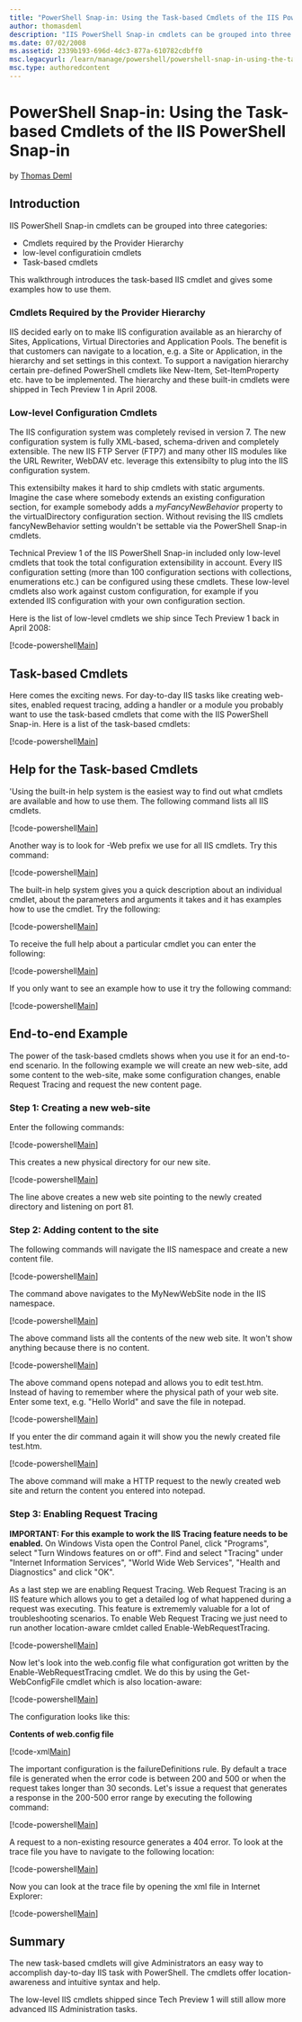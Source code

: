 ```yaml
---
title: "PowerShell Snap-in: Using the Task-based Cmdlets of the IIS PowerShell Snap-in"
author: thomasdeml
description: "IIS PowerShell Snap-in cmdlets can be grouped into three categories: Cmdlets required by the Provider Hierarchy low-level configuratioin cmdlets Task-based c..."
ms.date: 07/02/2008
ms.assetid: 2339b193-696d-4dc3-877a-610782cdbff0
msc.legacyurl: /learn/manage/powershell/powershell-snap-in-using-the-task-based-cmdlets-of-the-iis-powershell-snap-in
msc.type: authoredcontent
---
```

PowerShell Snap-in: Using the Task-based Cmdlets of the IIS PowerShell Snap-in
====================
by [Thomas Deml](https://github.com/thomasdeml)

## Introduction

IIS PowerShell Snap-in cmdlets can be grouped into three categories:

- Cmdlets required by the Provider Hierarchy
- low-level configuratioin cmdlets
- Task-based cmdlets

This walkthrough introduces the task-based IIS cmdlet and gives some examples how to use them.

### Cmdlets Required by the Provider Hierarchy

IIS decided early on to make IIS configuration available as an hierarchy of Sites, Applications, Virtual Directories and Application Pools. The benefit is that customers can navigate to a location, e.g. a Site or Application, in the hierarchy and set settings in this context. To support a navigation hierarchy certain pre-defined PowerShell cmdlets like New-Item, Set-ItemProperty etc. have to be implemented. The hierarchy and these built-in cmdlets were shipped in Tech Preview 1 in April 2008.

### Low-level Configuration Cmdlets

The IIS configuration system was completely revised in version 7. The new configuration system is fully XML-based, schema-driven and completely extensible. The new IIS FTP Server (FTP7) and many other IIS modules like the URL Rewriter, WebDAV etc. leverage this extensibilty to plug into the IIS configuration system.

This extensibilty makes it hard to ship cmdlets with static arguments. Imagine the case where somebody extends an existing configuration section, for example somebody adds a *myFancyNewBehavior* property to the virtualDirectory configuration section. Without revising the IIS cmdlets fancyNewBehavior setting wouldn't be settable via the PowerShell Snap-in cmdlets.

Technical Preview 1 of the IIS PowerShell Snap-in included only low-level cmdlets that took the total configuration extensibility in account. Every IIS configuration setting (more than 100 configuration sections with collections, enumerations etc.) can be configured using these cmdlets. These low-level cmdlets also work against custom configuration, for example if you extended IIS configuration with your own configuration section.

Here is the list of low-level cmdlets we ship since Tech Preview 1 back in April 2008:


[!code-powershell[Main](powershell-snap-in-using-the-task-based-cmdlets-of-the-iis-powershell-snap-in/samples/sample1.ps1)]


## Task-based Cmdlets

Here comes the exciting news. For day-to-day IIS tasks like creating web-sites, enabled request tracing, adding a handler or a module you probably want to use the task-based cmdlets that come with the IIS PowerShell Snap-in. Here is a list of the task-based cmdlets:

[!code-powershell[Main](powershell-snap-in-using-the-task-based-cmdlets-of-the-iis-powershell-snap-in/samples/sample2.ps1)]

## Help for the Task-based Cmdlets

'Using the built-in help system is the easiest way to find out what cmdlets are available and how to use them. The following command lists all IIS cmdlets.


[!code-powershell[Main](powershell-snap-in-using-the-task-based-cmdlets-of-the-iis-powershell-snap-in/samples/sample3.ps1)]


Another way is to look for -Web prefix we use for all IIS cmdlets. Try this command:


[!code-powershell[Main](powershell-snap-in-using-the-task-based-cmdlets-of-the-iis-powershell-snap-in/samples/sample4.ps1)]


The built-in help system gives you a quick description about an individual cmdlet, about the parameters and arguments it takes and it has examples how to use the cmdlet. Try the following:


[!code-powershell[Main](powershell-snap-in-using-the-task-based-cmdlets-of-the-iis-powershell-snap-in/samples/sample5.ps1)]


To receive the full help about a particular cmdlet you can enter the following:


[!code-powershell[Main](powershell-snap-in-using-the-task-based-cmdlets-of-the-iis-powershell-snap-in/samples/sample6.ps1)]


If you only want to see an example how to use it try the following command:


[!code-powershell[Main](powershell-snap-in-using-the-task-based-cmdlets-of-the-iis-powershell-snap-in/samples/sample7.ps1)]


## End-to-end Example

The power of the task-based cmdlets shows when you use it for an end-to-end scenario. In the following example we will create an new web-site, add some content to the web-site, make some configuration changes, enable Request Tracing and request the new content page.

### Step 1: Creating a new web-site

Enter the following commands:


[!code-powershell[Main](powershell-snap-in-using-the-task-based-cmdlets-of-the-iis-powershell-snap-in/samples/sample8.ps1)]


This creates a new physical directory for our new site.


[!code-powershell[Main](powershell-snap-in-using-the-task-based-cmdlets-of-the-iis-powershell-snap-in/samples/sample9.ps1)]


The line above creates a new web site pointing to the newly created directory and listening on port 81.

### Step 2: Adding content to the site

The following commands will navigate the IIS namespace and create a new content file.


[!code-powershell[Main](powershell-snap-in-using-the-task-based-cmdlets-of-the-iis-powershell-snap-in/samples/sample10.ps1)]


The command above navigates to the MyNewWebSite node in the IIS namespace.


[!code-powershell[Main](powershell-snap-in-using-the-task-based-cmdlets-of-the-iis-powershell-snap-in/samples/sample11.ps1)]


The above command lists all the contents of the new web site. It won't show anything because there is no content.


[!code-powershell[Main](powershell-snap-in-using-the-task-based-cmdlets-of-the-iis-powershell-snap-in/samples/sample12.ps1)]


The above command opens notepad and allows you to edit test.htm. Instead of having to remember where the physical path of your web site. Enter some text, e.g. "Hello World" and save the file in notepad.

[!code-powershell[Main](powershell-snap-in-using-the-task-based-cmdlets-of-the-iis-powershell-snap-in/samples/sample13.ps1)]

If you enter the dir command again it will show you the newly created file test.htm.

[!code-powershell[Main](powershell-snap-in-using-the-task-based-cmdlets-of-the-iis-powershell-snap-in/samples/sample14.ps1)]

The above command will make a HTTP request to the newly created web site and return the content you entered into notepad.

### Step 3: Enabling Request Tracing

**IMPORTANT: For this example to work the IIS Tracing feature needs to be enabled.** On Windows Vista open the Control Panel, click "Programs", select "Turn Windows features on or off". Find and select "Tracing" under "Internet Information Services", "World Wide Web Services", "Health and Diagnostics" and click "OK".

As a last step we are enabling Request Tracing. Web Request Tracing is an IIS feature which allows you to get a detailed log of what happened during a request was executing. This feature is extrememly valuable for a lot of troubleshooting scenarios. To enable Web Request Tracing we just need to run another location-aware cmldet called Enable-WebRequestTracing.

[!code-powershell[Main](powershell-snap-in-using-the-task-based-cmdlets-of-the-iis-powershell-snap-in/samples/sample15.ps1)]

Now let's look into the web.config file what configuration got written by the Enable-WebRequestTracing cmdlet. We do this by using the Get-WebConfigFile cmdlet which is also location-aware:

[!code-powershell[Main](powershell-snap-in-using-the-task-based-cmdlets-of-the-iis-powershell-snap-in/samples/sample16.ps1)]

The configuration looks like this:

**Contents of web.config file**


[!code-xml[Main](powershell-snap-in-using-the-task-based-cmdlets-of-the-iis-powershell-snap-in/samples/sample17.xml)]


The important configuration is the failureDefinitions rule. By default a trace file is generated when the error code is between 200 and 500 or when the request takes longer than 30 seconds. Let's issue a request that generates a response in the 200-500 error range by executing the following command:

[!code-powershell[Main](powershell-snap-in-using-the-task-based-cmdlets-of-the-iis-powershell-snap-in/samples/sample18.ps1)]

A request to a non-existing resource generates a 404 error. To look at the trace file you have to navigate to the following location:

[!code-powershell[Main](powershell-snap-in-using-the-task-based-cmdlets-of-the-iis-powershell-snap-in/samples/sample19.ps1)]

Now you can look at the trace file by opening the xml file in Internet Explorer:

[!code-powershell[Main](powershell-snap-in-using-the-task-based-cmdlets-of-the-iis-powershell-snap-in/samples/sample20.ps1)]

## Summary

The new task-based cmdlets will give Administrators an easy way to accomplish day-to-day IIS task with PowerShell. The cmdlets offer location-awareness and intuitive syntax and help.

The low-level IIS cmdlets shipped since Tech Preview 1 will still allow more advanced IIS Administration tasks.